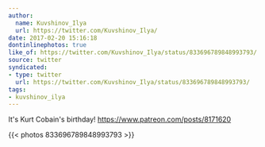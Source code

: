 ```yaml
---
author:
  name: Kuvshinov_Ilya
  url: https://twitter.com/Kuvshinov_Ilya/
date: 2017-02-20 15:16:18
dontinlinephotos: true
like_of: https://twitter.com/Kuvshinov_Ilya/status/833696789848993793/
source: twitter
syndicated:
- type: twitter
  url: https://twitter.com/Kuvshinov_Ilya/status/833696789848993793/
tags:
- kuvshinov_ilya
---
```


It's Kurt Cobain's birthday! https://www.patreon.com/posts/8171620 

{{< photos 833696789848993793 >}}